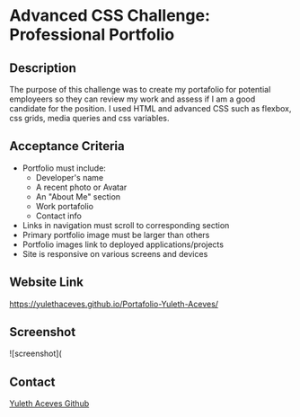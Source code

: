 # Advanced CSS Challenge: Professional Portfolio

## Description

The purpose of this challenge was to create my portafolio for potential employeers so they can review my work and assess if I am a good candidate for the position. I used HTML and advanced CSS such as flexbox, css grids, media queries and css variables.

## Acceptance Criteria

* Portfolio must include:
    * Developer's name
    * A recent photo or Avatar
    * An "About Me" section
    * Work portafolio
    * Contact info
* Links in navigation must scroll to corresponding section
* Primary portfolio image must be larger than others
* Portfolio images link to deployed applications/projects
* Site is responsive on various screens and devices

## Website Link

https://yulethaceves.github.io/Portafolio-Yuleth-Aceves/

## Screenshot

![screenshot](

## Contact

[Yuleth Aceves Github](https://github.com/YulethAceves)